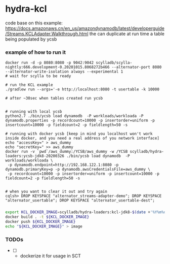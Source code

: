 # hydra-kcl
code base on this example:
https://docs.amazonaws.cn/en_us/amazondynamodb/latest/developerguide/Streams.KCLAdapter.Walkthrough.html
the can duplicate at run time a table being populated by ycsb


### example of how to run it
```
docker run -d -p 8080:8080 -p 9042:9042 scylladb/scylla-nightly:666.development-0.20201015.8068272b466 --alternator-port 8080 --alternator-write-isolation always --experimental 1
# wait for scylla to be ready

# run the KCL example
./gradlew run --args='-e http://localhost:8080 -t usertable -k 10000

# after ~30sec when tables created run ycsb


# running with local ycsb
python2.7 ./bin/ycsb load dynamodb  -P workloads/workloada -P dynamodb.properties -p recordcount=10000 -p insertorder=uniform -p insertcount=10000 -p fieldcount=2 -p fieldlength=50 -s

# running with docker ycsb [keep in mind you localhost won't work inside docker, and you need a real address of you network interface]
echo "accessKey=" > aws_dummy
echo "secretKey=" >> aws_dummy
docker run -v `pwd`/aws_dummy:/YCSB/aws_dummy -w /YCSB scylladb/hydra-loaders:ycsb-jdk8-20200326 ./bin/ycsb load dynamodb  -P workloads/workloada \
 -p dynamodb.endpoint=http://192.168.122.1:8080 -p dynamodb.primaryKey=p -p dynamodb.awsCredentialsFile=aws_dummy \
 -p recordcount=10000 -p insertorder=uniform -p insertcount=10000 -p fieldcount=2 -p fieldlength=50 -s


# when you want to clear it out and try again
cqlsh> DROP KEYSPACE "alternator_streams-adapter-demo"; DROP KEYSPACE "alternator_usertable"; DROP KEYSPACE "alternator_usertable-dest";
```

###
```bash
export KCL_DOCKER_IMAGE=scylladb/hydra-loaders:kcl-jdk8-$(date +'%Y%m%d')
docker build . -t ${KCL_DOCKER_IMAGE}
docker push ${KCL_DOCKER_IMAGE}
echo "${KCL_DOCKER_IMAGE}" > image
```

### TODOs

* [ ] - dockerize it for usage in SCT

